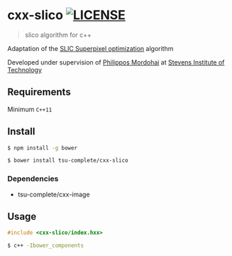 
cxx-slico [![LICENSE](https://img.shields.io/github/license/tsu-complete/cxx-slico.svg)](https://github.com/tsu-complete/cxx-slico/blob/master/LICENSE)
===

> slico algorithm for c++

Adaptation of the
[SLIC Superpixel optimization](http://ivrl.epfl.ch/research/superpixels)
algorithm

Developed under supervision of
[Philippos Mordohai](http://www.cs.stevens.edu/~mordohai/)
at [Stevens Institute of Technology](http://www.stevens.edu/sit/)

Requirements
---

Minimum `C++11`

Install
---

```sh
$ npm install -g bower

$ bower install tsu-complete/cxx-slico
```

### Dependencies

 - tsu-complete/cxx-image

Usage
---

```c++
#include <cxx-slico/index.hxx>
```

```sh
$ c++ -Ibower_components
```


